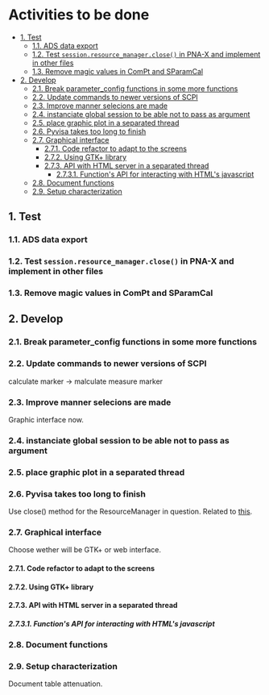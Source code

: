 # Activities to be done  <!-- omit in toc -->

- [1. Test](#1-test)
  - [1.1. ADS data export](#11-ads-data-export)
  - [1.2. Test ```session.resource_manager.close()``` in PNA-X and implement in other files](#12-test-sessionresource_managerclose-in-pna-x-and-implement-in-other-files)
  - [1.3. Remove magic values in ComPt and SParamCal](#13-remove-magic-values-in-compt-and-sparamcal)
- [2. Develop](#2-develop)
  - [2.1. Break parameter\_config functions in some more functions](#21-break-parameter_config-functions-in-some-more-functions)
  - [2.2. Update commands to newer versions of SCPI](#22-update-commands-to-newer-versions-of-scpi)
  - [2.3. Improve manner selecions are made](#23-improve-manner-selecions-are-made)
  - [2.4. instanciate global session to be able not to pass as argument](#24-instanciate-global-session-to-be-able-not-to-pass-as-argument)
  - [2.5. place graphic plot in a separated thread](#25-place-graphic-plot-in-a-separated-thread)
  - [2.6. Pyvisa takes too long to finish](#26-pyvisa-takes-too-long-to-finish)
  - [2.7. Graphical interface](#27-graphical-interface)
    - [2.7.1. Code refactor to adapt to the screens](#271-code-refactor-to-adapt-to-the-screens)
    - [2.7.2. Using GTK+ library](#272-using-gtk-library)
    - [2.7.3. API with HTML server in a separated thread](#273-api-with-html-server-in-a-separated-thread)
      - [2.7.3.1. Function's API for interacting with HTML's javascript](#2731-functions-api-for-interacting-with-htmls-javascript)
  - [2.8. Document functions](#28-document-functions)
  - [2.9. Setup characterization](#29-setup-characterization)

## 1. Test

### 1.1. ADS data export

### 1.2. Test ```session.resource_manager.close()``` in PNA-X and implement in other files

### 1.3. Remove magic values in ComPt and SParamCal

## 2. Develop

### 2.1. Break parameter_config functions in some more functions

### 2.2. Update commands to newer versions of SCPI

calculate marker -> malculate measure marker

### 2.3. Improve manner selecions are made

Graphic interface now.

### 2.4. instanciate global session to be able not to pass as argument

### 2.5. place graphic plot in a separated thread

### 2.6. Pyvisa takes too long to finish

Use close() method for the ResourceManager in question.
Related to [this](#12-test-sessionresource_managerclose-in-pna-x-and-implement-in-other-files).

### 2.7. Graphical interface

Choose wether will be GTK+ or web interface.

#### 2.7.1. Code refactor to adapt to the screens

#### 2.7.2. Using GTK+ library

#### 2.7.3. API with HTML server in a separated thread

##### 2.7.3.1. Function's API for interacting with HTML's javascript

### 2.8. Document functions

### 2.9. Setup characterization

Document table attenuation.
